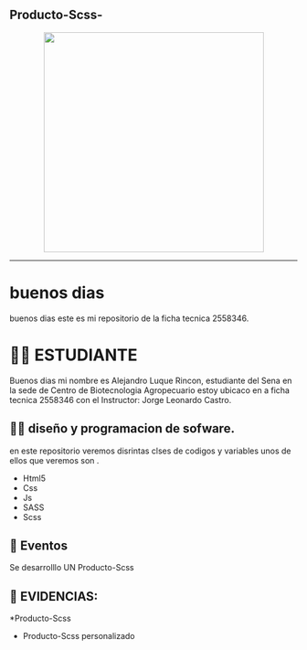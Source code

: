 ## Producto-Scss-



<p align="center">
 <img src="https://media.giphy.com/media/RbDKaczqWovIugyJmW/giphy.gif" width="385">

</p>

---

# buenos dias

buenos dias este es mi repositorio de la ficha tecnica 2558346.

# 🧑‍🎓   ESTUDIANTE


Buenos dias mi nombre es Alejandro Luque Rincon, estudiante del Sena en la sede de Centro de Biotecnologia Agropecuario  estoy ubicaco en a ficha tecnica 2558346 con el Instructor: Jorge Leonardo Castro.



## 🧑‍💻  diseño y programacion de sofware. 

en este repositorio veremos disrintas clses de codigos y variables unos de ellos que veremos son .
* Html5
* Css
* Js
* SASS
* Scss

## 📢 Eventos

Se desarrolllo UN Producto-Scss  

## 💼 EVIDENCIAS: 

*Producto-Scss
* Producto-Scss personalizado
